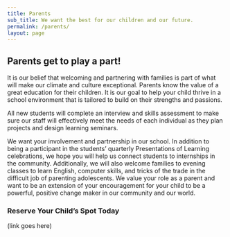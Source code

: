 ```yaml
---
title: Parents
sub_title: We want the best for our children and our future.
permalink: /parents/
layout: page
---
```

## Parents get to play a part!
It is our belief that welcoming and partnering with families is part of what will make our climate and culture exceptional. Parents know the value of a great education for their children. It is our goal to help your child thrive in a school environment that is tailored to build on their strengths and passions.

All new students will complete an interview and skills assessment to make sure our staff will effectively meet the needs of each individual as they plan projects and design learning seminars.

We want your involvement and partnership in our school. In addition to being a participant in the students’ quarterly Presentations of Learning celebrations, we hope you will help us connect students to internships in the community.  Additionally, we will also welcome families to evening classes to learn English, computer skills, and tricks of the trade in the difficult job of parenting adolescents. We value your role as a parent and want to be an extension of your encouragement for your child to be a powerful, positive change maker in our community and our world.

### Reserve Your Child’s Spot Today
(link goes here)
